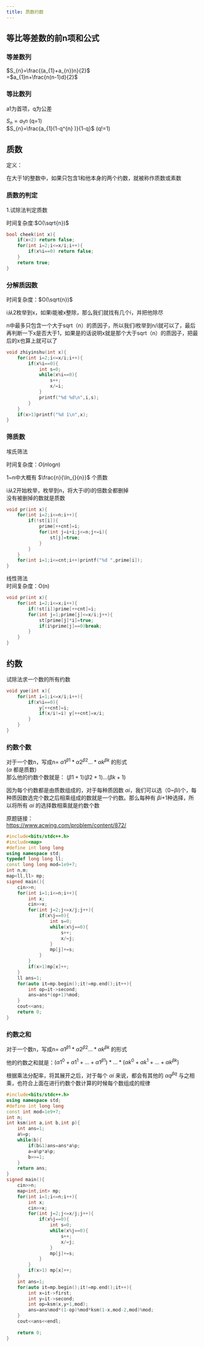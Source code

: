 ```yaml
---
title: 质数约数
---
```


## 等比等差数的前n项和公式

### 等差数列
$S_{n}=\frac{(a_{1}+a_{n})n}{2}$  
=$a_{1}n+\frac{n(n-1)d}{2}$ 
### 等比数列
a1为首项，q为公差  

$S_{n}=a_{1}n$ (q=1)  
$S_{n}=\frac{a_{1}(1-q^{n} )}{1-q}$ (q!=1)  


## 质数

定义：  

在大于1的整数中，如果只包含1和他本身的两个约数，就被称作质数或素数  

### 质数的判定

1.试除法判定质数  

时间复杂度:$O(\sqrt{n})$  

```cpp
bool cheek(int x){
    if(x<2) return false;
    for(int i=2;i<=x/i;i++){
        if(x%i==0) return false;
    }
    return true;
}

```

### 分解质因数

时间复杂度：$O(\sqrt{n})$  

i从2枚举到x，如果i能被x整除，那么我们就找有几个i，并把他除尽  

n中最多只包含一个大于sqrt（n）的质因子，所以我们i枚举到n/i就可以了，最后再判断一下x是否大于1，如果是的话说明x就是那个大于sqrt（n）的质因子，把最后的x也算上就可以了  

```cpp
void zhiyinshu(int x){
	for(int i=2;i<=x/i;i++){
		if(x%i==0){
			int s=0;
			while(x%i==0){
				s++;
				x/=i;
			}
			printf("%d %d\n",i,s);
		}
	}
	if(x>1)printf("%d 1\n",x);
}

```

### 筛质数

埃氏筛法    

时间复杂度：$O(n\log_{}{n})$

1~n中大概有 $\frac{n}{\ln_{}{n}}$ 个质数  


i从2开始枚举，枚举到n，将大于i的i的倍数全都删掉  
没有被删掉的数就是质数  

```cpp
void pr(int x){
	for(int i=2;i<=n;i++){
		if(!st[i]){
			prime[++cnt]=i;
			for(int j=i+i;j<=n;j+=i){
				st[j]=true;
			}
		}
	}
	for(int i=1;i<=cnt;i++)printf("%d ",prime[i]);
}
```

线性筛法  
时间复杂度：O(n)  

```cpp
void pr(int x){
	for(int i=2;i<=x;i++){
		if(!st[i])prime[++cnt]=i;
		for(int j=1;prime[j]<=x/i;j++){
			st[prime[j]*i]=true;
			if(i%prime[j]==0)break;
		}
	}
}
```

## 约数

试除法求一个数的所有约数  


```cpp
void yue(int x){
	for(int i=1;i<=x/i;i++){
		if(x%i==0){
			y[++cnt]=i;
			if(x/i!=i) y[++cnt]=x/i;
		}
	}
}
```

### 约数个数

对于一个数n，写成n= $\alpha 1^{\beta 1}*\alpha 2^{\beta 2}...*\alpha k^{\beta k}$ 的形式  
($\alpha$ 都是质数)  
那么他的约数个数就是： $(\beta1 +1)(\beta 2+1)...(\beta k+1)$  

因为每个约数都是由质数组成的，对于每种质因数 $\alpha i$，我们可以选（0~$\beta i$)个，每种质因数选完个数之后相乘组成的数就是一个约数。那么每种有 $\beta i$+1种选择，所以将所有 $\alpha i$ 的选择数相乘就是约数个数  

原题链接：  
https://www.acwing.com/problem/content/872/  

```cpp
#include<bits/stdc++.h>
#include<map>
#define int long long
using namespace std;
typedef long long ll;
const long long mod=1e9+7;
int n,m;
map<ll,ll> mp;
signed main(){
	cin>>n;
	for(int i=1;i<=n;i++){
		int x;
		cin>>x;
		for(int j=2;j<=x/j;j++){
			if(x%j==0){
				int s=0;
				while(x%j==0){
					s++;
					x/=j;
				}
				mp[j]+=s;
			}
		}
		if(x>1)mp[x]++;
	}
	ll ans=1;
	for(auto it=mp.begin();it!=mp.end();it++){
		int op=it->second;
		ans=ans*(op+1)%mod;
	}
	cout<<ans;
	return 0;
}

```

### 约数之和

对于一个数n，写成n= $\alpha 1^{\beta 1}*\alpha 2^{\beta 2}...*\alpha k^{\beta k}$ 的形式  

他的约数之和就是：$(\alpha1^{0}+\alpha1^{1}+...+\alpha1^{\beta1})*...*(\alpha k^{0}+\alpha k^{1}+...+\alpha k^{\beta k})$  

根据乘法分配率，将其展开之后，对于每个 $\alpha i$ 来说，都会有其他的 $\alpha q^{\beta q}$ 与之相乘，也符合上面在进行约数个数计算的时候每个数组成的规律  




```cpp
#include<bits/stdc++.h>
using namespace std;
#define int long long
const int mod=1e9+7;
int n;
int ksm(int a,int b,int p){
	int ans=1;
	a%=p;
	while(b){
		if(b&1)ans=ans*a%p;
		a=a%p*a%p;
		b>>=1;
	}
	return ans;
}
signed main(){
	cin>>n;
	map<int,int> mp;
	for(int i=1;i<=n;i++){
		int x;
		cin>>x;
		for(int j=2;j<=x/j;j++){
			if(x%j==0){
				int s=0;
				while(x%j==0){
					s++;
					x/=j;
				}
				mp[j]+=s;
			}
		}
		if(x>1) mp[x]++;
	}
	int ans=1;
	for(auto it=mp.begin();it!=mp.end();it++){
		int x=it->first;
		int y=it->second;
		int op=ksm(x,y+1,mod);
		ans=ans%mod*(1-op)%mod*ksm(1-x,mod-2,mod)%mod;
	}
	cout<<ans<<endl;
	
	return 0;
}
```

















